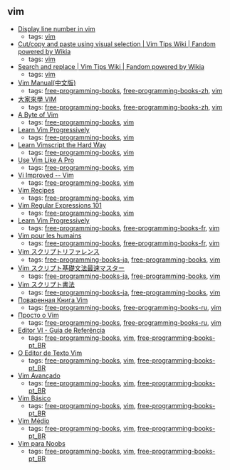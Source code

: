 vim 
---
* [Display line number in vim](http://vim.wikia.com/wiki/Display_line_numbers)
    * tags: [vim](../tags/vim.md)
* [Cut/copy and paste using visual selection | Vim Tips Wiki | Fandom powered by Wikia](http://vim.wikia.com/wiki/Cut/copy_and_paste_using_visual_selection)
    * tags: [vim](../tags/vim.md)
* [Search and replace | Vim Tips Wiki | Fandom powered by Wikia](http://vim.wikia.com/wiki/Search_and_replace)
    * tags: [vim](../tags/vim.md)
* [Vim Manual(中文版)](http://man.chinaunix.net/newsoft/vi/doc/help.html)
    * tags: [free-programming-books](../tags/free-programming-books.md), [free-programming-books-zh](../tags/free-programming-books-zh.md), [vim](../tags/vim.md)
* [大家來學 VIM](http://www.study-area.org/tips/vim/index.html)
    * tags: [free-programming-books](../tags/free-programming-books.md), [free-programming-books-zh](../tags/free-programming-books-zh.md), [vim](../tags/vim.md)
* [A Byte of Vim](http://www.swaroopch.com/notes/vim/)
    * tags: [free-programming-books](../tags/free-programming-books.md), [vim](../tags/vim.md)
* [Learn Vim Progressively](http://yannesposito.com/Scratch/en/blog/Learn-Vim-Progressively/)
    * tags: [free-programming-books](../tags/free-programming-books.md), [vim](../tags/vim.md)
* [Learn Vimscript the Hard Way](http://learnvimscriptthehardway.stevelosh.com)
    * tags: [free-programming-books](../tags/free-programming-books.md), [vim](../tags/vim.md)
* [Use Vim Like A Pro](https://leanpub.com/VimLikeAPro)
    * tags: [free-programming-books](../tags/free-programming-books.md), [vim](../tags/vim.md)
* [Vi Improved -- Vim](http://www.truth.sk/vim/vimbook-OPL.pdf)
    * tags: [free-programming-books](../tags/free-programming-books.md), [vim](../tags/vim.md)
* [Vim Recipes](https://web.archive.org/web/20130302172911/http://vim.runpaint.org/vim-recipes.pdf)
    * tags: [free-programming-books](../tags/free-programming-books.md), [vim](../tags/vim.md)
* [Vim Regular Expressions 101](http://vimregex.com)
    * tags: [free-programming-books](../tags/free-programming-books.md), [vim](../tags/vim.md)
* [Learn Vim Progressively](http://yannesposito.com/Scratch/fr/blog/Learn-Vim-Progressively/)
    * tags: [free-programming-books](../tags/free-programming-books.md), [free-programming-books-fr](../tags/free-programming-books-fr.md), [vim](../tags/vim.md)
* [Vim pour les humains](https://vimebook.com/fr)
    * tags: [free-programming-books](../tags/free-programming-books.md), [free-programming-books-fr](../tags/free-programming-books-fr.md), [vim](../tags/vim.md)
* [Vim スクリプトリファレンス](http://nanasi.jp/code.html)
    * tags: [free-programming-books-ja](../tags/free-programming-books-ja.md), [free-programming-books](../tags/free-programming-books.md), [vim](../tags/vim.md)
* [Vim スクリプト基礎文法最速マスター](http://d.hatena.ne.jp/thinca/20100201/1265009821)
    * tags: [free-programming-books-ja](../tags/free-programming-books-ja.md), [free-programming-books](../tags/free-programming-books.md), [vim](../tags/vim.md)
* [Vim スクリプト書法](http://vim-jp.org/vimdoc-ja/usr_41.html)
    * tags: [free-programming-books-ja](../tags/free-programming-books-ja.md), [free-programming-books](../tags/free-programming-books.md), [vim](../tags/vim.md)
* [Поваренная Книга Vim](http://www.opennet.ru/docs/RUS/vim_cookbook/)
    * tags: [free-programming-books](../tags/free-programming-books.md), [free-programming-books-ru](../tags/free-programming-books-ru.md), [vim](../tags/vim.md)
* [Просто о Vim](http://rus-linux.net/MyLDP/BOOKS/Vim/prosto-o-vim.pdf)
    * tags: [free-programming-books](../tags/free-programming-books.md), [free-programming-books-ru](../tags/free-programming-books-ru.md), [vim](../tags/vim.md)
* [Editor VI - Guia de Referência](http://aurelio.net/curso/material/vim-ref.html)
    * tags: [free-programming-books](../tags/free-programming-books.md), [vim](../tags/vim.md), [free-programming-books-pt_BR](../tags/free-programming-books-pt_BR.md)
* [O Editor de Texto Vim](https://code.google.com/p/vimbook)
    * tags: [free-programming-books](../tags/free-programming-books.md), [vim](../tags/vim.md), [free-programming-books-pt_BR](../tags/free-programming-books-pt_BR.md)
* [Vim Avançado](http://aurelio.net/vim/vim-avancado.txt)
    * tags: [free-programming-books](../tags/free-programming-books.md), [vim](../tags/vim.md), [free-programming-books-pt_BR](../tags/free-programming-books-pt_BR.md)
* [Vim Básico](http://aurelio.net/vim/vim-basico.txt)
    * tags: [free-programming-books](../tags/free-programming-books.md), [vim](../tags/vim.md), [free-programming-books-pt_BR](../tags/free-programming-books-pt_BR.md)
* [Vim Médio](http://aurelio.net/vim/vim-medio.txt)
    * tags: [free-programming-books](../tags/free-programming-books.md), [vim](../tags/vim.md), [free-programming-books-pt_BR](../tags/free-programming-books-pt_BR.md)
* [Vim para Noobs](http://woliveiras.com.br/vimparanoobs/)
    * tags: [free-programming-books](../tags/free-programming-books.md), [vim](../tags/vim.md), [free-programming-books-pt_BR](../tags/free-programming-books-pt_BR.md)
